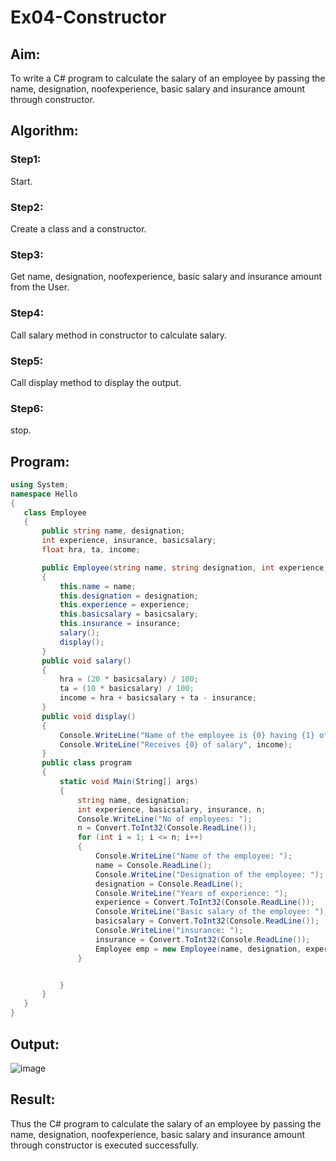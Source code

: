 # Ex04-Constructor
## Aim:
 To write a C# program to calculate the salary of an employee by passing the name, designation, noofexperience, basic salary and insurance amount through constructor.
 
 ## Algorithm:
### Step1:
Start.

### Step2:
Create a class and a constructor.

### Step3:
Get name, designation, noofexperience, basic salary and insurance amount from the User.

### Step4:
Call salary method in constructor to calculate salary.

### Step5:
Call display method to display the output.

### Step6:
stop.
 
## Program:
 ```c#
using System;
namespace Hello
{
    class Employee
    {
        public string name, designation;
        int experience, insurance, basicsalary;
        float hra, ta, income;

        public Employee(string name, string designation, int experience, int basicsalary, int insurance)
        {
            this.name = name;
            this.designation = designation;
            this.experience = experience;
            this.basicsalary = basicsalary;
            this.insurance = insurance;
            salary();
            display();
        }
        public void salary()
        {
            hra = (20 * basicsalary) / 100;
            ta = (10 * basicsalary) / 100;
            income = hra + basicsalary + ta - insurance;
        }
        public void display()
        {
            Console.WriteLine("Name of the employee is {0} having {1} of experience, working as {2}", this.name, this.experience, this.designation);
            Console.WriteLine("Receives {0} of salary", income);
        }
        public class program
        {
            static void Main(String[] args)
            {
                string name, designation;
                int experience, basicsalary, insurance, n;
                Console.WriteLine("No of employees: ");
                n = Convert.ToInt32(Console.ReadLine());
                for (int i = 1; i <= n; i++)
                {
                    Console.WriteLine("Name of the employee: ");
                    name = Console.ReadLine();
                    Console.WriteLine("Designation of the employee: ");
                    designation = Console.ReadLine();
                    Console.WriteLine("Years of experience: ");
                    experience = Convert.ToInt32(Console.ReadLine());
                    Console.WriteLine("Basic salary of the employee: ");
                    basicsalary = Convert.ToInt32(Console.ReadLine());
                    Console.WriteLine("insurance: ");
                    insurance = Convert.ToInt32(Console.ReadLine());
                    Employee emp = new Employee(name, designation, experience, basicsalary, insurance);
                }


            }
        }
    }
}
```
## Output:
![image](https://user-images.githubusercontent.com/75235167/166965168-39c98cb0-eac8-4b6c-ace1-79d9666f8b16.png)

## Result:
Thus the C# program to calculate the salary of an employee by passing the name, designation, noofexperience, basic salary and insurance amount through constructor is executed successfully.
